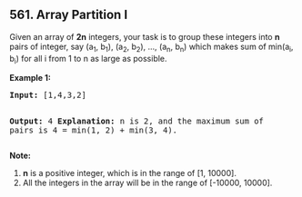 ## 561. Array Partition I

<p>
Given an array of <b>2n</b> integers, your task is to group these integers into <b>n</b> pairs of integer, say (a<sub>1</sub>, b<sub>1</sub>), (a<sub>2</sub>, b<sub>2</sub>), ..., (a<sub>n</sub>, b<sub>n</sub>) which makes sum of min(a<sub>i</sub>, b<sub>i</sub>) for all i from 1 to n as large as possible.
</p>

<p><b>Example 1:</b><br />
<pre>
<b>Input:</b> [1,4,3,2]

<b>Output:</b> 4
<b>Explanation:</b> n is 2, and the maximum sum of pairs is 4 = min(1, 2) + min(3, 4).
</pre>
</p>

<p><b>Note:</b><br>
<ol>
<li><b>n</b> is a positive integer, which is in the range of [1, 10000].</li>
<li>All the integers in the array will be in the range of [-10000, 10000].</li>
</ol>
</p>